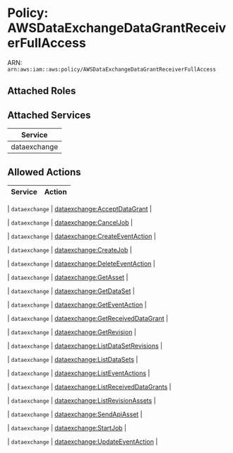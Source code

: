 # Policy: AWSDataExchangeDataGrantReceiverFullAccess

ARN: `arn:aws:iam::aws:policy/AWSDataExchangeDataGrantReceiverFullAccess`

## Attached Roles

## Attached Services

| Service |
|---------|
| dataexchange |

## Allowed Actions

| Service | Action |
|:-------:|--------|

| `dataexchange` | [dataexchange:AcceptDataGrant](../actions.md#dataexchange:acceptdatagrant) |

| `dataexchange` | [dataexchange:CancelJob](../actions.md#dataexchange:canceljob) |

| `dataexchange` | [dataexchange:CreateEventAction](../actions.md#dataexchange:createeventaction) |

| `dataexchange` | [dataexchange:CreateJob](../actions.md#dataexchange:createjob) |

| `dataexchange` | [dataexchange:DeleteEventAction](../actions.md#dataexchange:deleteeventaction) |

| `dataexchange` | [dataexchange:GetAsset](../actions.md#dataexchange:getasset) |

| `dataexchange` | [dataexchange:GetDataSet](../actions.md#dataexchange:getdataset) |

| `dataexchange` | [dataexchange:GetEventAction](../actions.md#dataexchange:geteventaction) |

| `dataexchange` | [dataexchange:GetReceivedDataGrant](../actions.md#dataexchange:getreceiveddatagrant) |

| `dataexchange` | [dataexchange:GetRevision](../actions.md#dataexchange:getrevision) |

| `dataexchange` | [dataexchange:ListDataSetRevisions](../actions.md#dataexchange:listdatasetrevisions) |

| `dataexchange` | [dataexchange:ListDataSets](../actions.md#dataexchange:listdatasets) |

| `dataexchange` | [dataexchange:ListEventActions](../actions.md#dataexchange:listeventactions) |

| `dataexchange` | [dataexchange:ListReceivedDataGrants](../actions.md#dataexchange:listreceiveddatagrants) |

| `dataexchange` | [dataexchange:ListRevisionAssets](../actions.md#dataexchange:listrevisionassets) |

| `dataexchange` | [dataexchange:SendApiAsset](../actions.md#dataexchange:sendapiasset) |

| `dataexchange` | [dataexchange:StartJob](../actions.md#dataexchange:startjob) |

| `dataexchange` | [dataexchange:UpdateEventAction](../actions.md#dataexchange:updateeventaction) |
